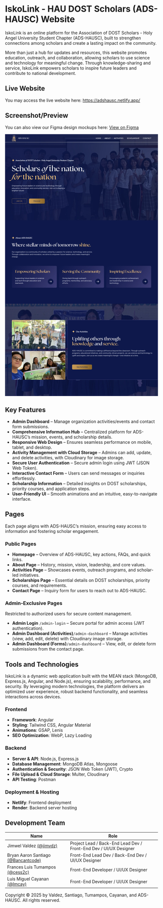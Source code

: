 # IskoLink - HAU DOST Scholars (ADS-HAUSC) Website
IskoLink is an online platform for the Association of DOST Scholars - Holy Angel University Student Chapter (ADS-HAUSC), built to strengthen connections among scholars and create a lasting impact on the community.

More than just a hub for updates and resources, this website promotes education, outreach, and collaboration, allowing scholars to use science and technology for meaningful change. Through knowledge-sharing and service, IskoLink empowers scholars to inspire future leaders and contribute to national development.


## Live Website
You may access the live website here: https://adshausc.netlify.app/


## Screenshot/Preview
You can also view our Figma design mockups here: [View on Figma](https://www.figma.com/design/ntISwNSrTCRAeQnbHw63eq/-R--ADS-HAUSC-Design-Mockups)

[![ADS-HAUSC Homepage screenshot](client/public/home.webp)](https://adshausc.netlify.app/)


## Key Features
- **Admin Dashboard** – Manage organization activities/events and contact form submissions.
- **Comprehensive Information Hub** – Centralized platform for ADS-HAUSC’s mission, events, and scholarship details.
- **Responsive Web Design** – Ensures seamless performance on mobile, tablet, and desktop.
- **Activity Management with Cloud Storage** – Admins can add, update, and delete activities, with Cloudinary for image storage.
- **Secure User Authentication** – Secure admin login using JWT (JSON Web Token).
- **Interactive Contact Form** – Users can send messages or inquiries effortlessly.
- **Scholarship Information** – Detailed insights on DOST scholarships, priority courses, and application steps.
- **User-Friendly UI** – Smooth animations and an intuitive, easy-to-navigate interface.


## Pages
Each page aligns with ADS-HAUSC’s mission, ensuring easy access to information and fostering scholar engagement.

### Public Pages
- **Homepage** – Overview of ADS-HAUSC, key actions, FAQs, and quick links.
- **About Page** – History, mission, vision, leadership, and core values.
- **Activities Page** – Showcases events, outreach programs, and scholar-led initiatives.
- **Scholarships Page** – Essential details on DOST scholarships, priority courses, and requirements.
- **Contact Page** – Inquiry form for users to reach out to ADS-HAUSC.

### Admin-Exclusive Pages
Restricted to authorized users for secure content management.
- **Admin Login** `/admin-login` – Secure portal for admin access (JWT authentication).
- **Admin Dashboard (Activities)**`/admin-dashboard` – Manage activities (view, add, edit, delete) with Cloudinary image storage.
- **Admin Dashboard (Forms)**`/admin-dashboard` – View, edit, or delete form submissions from the contact page.


## Tools and Technologies
IskoLink is a dynamic web application built with the MEAN stack (MongoDB, Express.js, Angular, and Node.js), ensuring scalability, performance, and security. By leveraging modern technologies, the platform delivers an optimized user experience, robust backend functionality, and seamless interactions across devices.

### Frontend
- **Framework**: Angular
- **Styling**: Tailwind CSS, Angular Material
- **Animations**: GSAP, Lenis
- **SEO Optimization**: WebP, Lazy Loading

### Backend
- **Server & API**: Node.js, Express.js
- **Database Management**: MongoDB Atlas, Mongoose
- **Authentication & Security**: JSON Web Token (JWT), Crypto
- **File Upload & Cloud Storage**: Multer, Cloudinary
- **API Testing**: Postman

### Deployment & Hosting
- **Netlify**: Frontend deployment
- **Render**: Backend server hosting


## Development Team 
| Name | Role |
|-|-|
| Jimwel Valdez [(@jimvdz)](https://github.com/jimvdz) | Project Lead / Back-End Lead Dev / Front-End Dev / UI/UX Designer |
| Bryan Aaron Santiago [(@Bancantcode)](https://github.com/Bancantcode) | Front-End Lead Dev / Back-End Dev / UI/UX Designer |
| Frances Luis Tumampos [(@cess2c)](https://github.com/cess2c) | Front-End Developer / UI/UX Designer |
| Luis Miguel Cayanan [(@lmcay)](https://github.com/lmcay)| Front-End Developer / UI/UX Designer |

Copyright &copy; 2025 by Valdez, Santiago, Tumampos, Cayanan, and ADS-HAUSC. All rights reserved.
